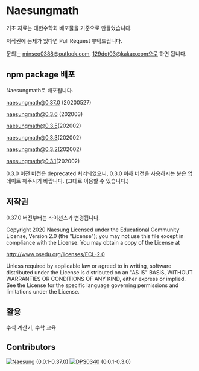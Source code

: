 # Naesungmath

기초 자료는 대한수학회 배포물을 기준으로 만들었습니다.

저작권에 문제가 있다면 Pull Request 부탁드립니다.

문의는 minseo0388@outlook.com, 129dot03@kakao.com으로 하면 됩니다.

## npm package 배포
Naesungmath로 배포됩니다.

naesungmath@0.37.0 (20200527)

naesungmath@0.3.6 (202003)

naesungmath@0.3.5(202002)

naesungmath@0.3.3(202002)

naesungmath@0.3.2(202002)

naesungmath@0.3.1(202002)

0.3.0 이전 버전은 deprecated 처리되었으니, 0.3.0 이하 버전을 사용하시는 분은 업데이트 해주시기 바랍니다. (그대로 이용할 수 있습니다.)

## 저작권
0.37.0 버전부터는 라이선스가 변경됩니다.

Copyright 2020 Naesung Licensed under the
Educational Community License, Version 2.0 (the "License"); you may
not use this file except in compliance with the License. You may
obtain a copy of the License at
 
http://www.osedu.org/licenses/ECL-2.0
 
Unless required by applicable law or agreed to in writing,
software distributed under the License is distributed on an "AS IS"
BASIS, WITHOUT WARRANTIES OR CONDITIONS OF ANY KIND, either express
or implied. See the License for the specific language governing
permissions and limitations under the License.

## 활용
수식 계산기, 수학 교육

## Contributors

[![Naesung](https://avatars0.githubusercontent.com/u/42634731?s=460&v=4)](https://github.com/Naesung) (0.0.1-0.37.0)
[![DPS0340](https://avatars0.githubusercontent.com/u/32592965?s=460&v=4)](https://github.com/DPS0340) (0.0.1-0.3.0)
